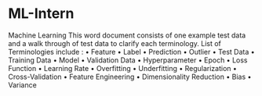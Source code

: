 # ML-Intern
Machine Learning 
This word document consists of one example test data and a walk through of test data to clarify each terminology.
List of Terminologies include :
• Feature
• Label
• Prediction
• Outlier
• Test Data
• Training Data
• Model
• Validation Data
• Hyperparameter
• Epoch
• Loss Function
• Learning Rate
• Overfitting
• Underfitting
• Regularization
• Cross-Validation
• Feature Engineering
• Dimensionality Reduction
• Bias
• Variance
